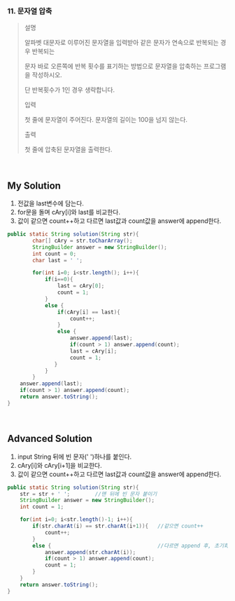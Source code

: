 ### 11. 문자열 압축
>설명
>
>알파벳 대문자로 이루어진 문자열을 입력받아 같은 문자가 연속으로 반복되는 경우 반복되는
>
>문자 바로 오른쪽에 반복 횟수를 표기하는 방법으로 문자열을 압축하는 프로그램을 작성하시오.
>
>단 반복횟수가 1인 경우 생략합니다.
>
>입력
>
>첫 줄에 문자열이 주어진다. 문자열의 길이는 100을 넘지 않는다.
>
>출력
>
>첫 줄에 압축된 문자열을 출력한다.

<br>

## My Solution
1. 전값을 last변수에 담는다.
2. for문을 돌며 cAry[i]와 last를 비교한다.
3. 값이 같으면 count++하고 다르면 last값과 count값을 answer에 append한다.

```java
public static String solution(String str){
        char[] cAry = str.toCharArray();
        StringBuilder answer = new StringBuilder();
        int count = 0;
        char last = ' ';

        for(int i=0; i<str.length(); i++){
            if(i==0){
                last = cAry[0];
                count = 1;
            }
            else {
                if(cAry[i] == last){
                    count++;
                }
                else {
                    answer.append(last);
                    if(count > 1) answer.append(count);
                    last = cAry[i];
                    count = 1;
               }
            }
        }
    answer.append(last);
    if(count > 1) answer.append(count);
    return answer.toString();
}
```
<br>

## Advanced Solution
1. input String 뒤에 빈 문자(' ')하나를 붙인다. 
2. cAry[i]와 cAry[i+1]을 비교한다.
3. 값이 같으면 count++하고 다르면 last값과 count값을 answer에 append한다.

```java
public static String solution(String str){
    str = str + ' ';        //맨 뒤에 빈 문자 붙이기
    StringBuilder answer = new StringBuilder();
    int count = 1;

    for(int i=0; i<str.length()-1; i++){
        if(str.charAt(i) == str.charAt(i+1)){   //같으면 count++
            count++;
        }
        else {                                  //다르면 append 후, 초기화
            answer.append(str.charAt(i));
            if(count > 1) answer.append(count);
            count = 1;
        }
    }
    return answer.toString();
}
```
